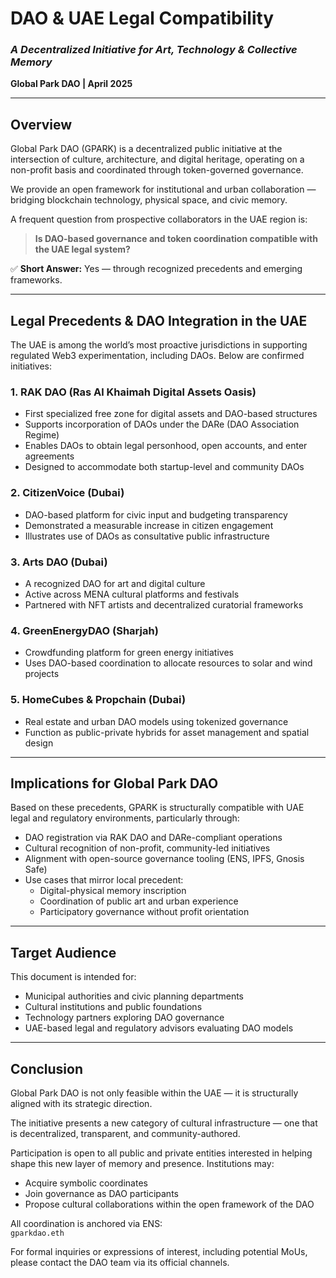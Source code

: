 # DAO & UAE Legal Compatibility

### *A Decentralized Initiative for Art, Technology & Collective Memory*  
**Global Park DAO | April 2025**

---

## Overview

Global Park DAO (GPARK) is a decentralized public initiative at the intersection of culture, architecture, and digital heritage, operating on a non-profit basis and coordinated through token-governed governance.

We provide an open framework for institutional and urban collaboration — bridging blockchain technology, physical space, and civic memory.

A frequent question from prospective collaborators in the UAE region is:

> **Is DAO-based governance and token coordination compatible with the UAE legal system?**

✅ **Short Answer:** Yes — through recognized precedents and emerging frameworks.

---

## Legal Precedents & DAO Integration in the UAE

The UAE is among the world’s most proactive jurisdictions in supporting regulated Web3 experimentation, including DAOs. Below are confirmed initiatives:

### 1. RAK DAO (Ras Al Khaimah Digital Assets Oasis)
- First specialized free zone for digital assets and DAO-based structures
- Supports incorporation of DAOs under the DARe (DAO Association Regime)
- Enables DAOs to obtain legal personhood, open accounts, and enter agreements
- Designed to accommodate both startup-level and community DAOs

### 2. CitizenVoice (Dubai)
- DAO-based platform for civic input and budgeting transparency
- Demonstrated a measurable increase in citizen engagement
- Illustrates use of DAOs as consultative public infrastructure

### 3. Arts DAO (Dubai)
- A recognized DAO for art and digital culture
- Active across MENA cultural platforms and festivals
- Partnered with NFT artists and decentralized curatorial frameworks

### 4. GreenEnergyDAO (Sharjah)
- Crowdfunding platform for green energy initiatives
- Uses DAO-based coordination to allocate resources to solar and wind projects

### 5. HomeCubes & Propchain (Dubai)
- Real estate and urban DAO models using tokenized governance
- Function as public-private hybrids for asset management and spatial design

---

## Implications for Global Park DAO

Based on these precedents, GPARK is structurally compatible with UAE legal and regulatory environments, particularly through:

- DAO registration via RAK DAO and DARe-compliant operations
- Cultural recognition of non-profit, community-led initiatives
- Alignment with open-source governance tooling (ENS, IPFS, Gnosis Safe)
- Use cases that mirror local precedent:
  - Digital-physical memory inscription
  - Coordination of public art and urban experience
  - Participatory governance without profit orientation

---

## Target Audience

This document is intended for:

- Municipal authorities and civic planning departments
- Cultural institutions and public foundations
- Technology partners exploring DAO governance
- UAE-based legal and regulatory advisors evaluating DAO models

---

## Conclusion

Global Park DAO is not only feasible within the UAE — it is structurally aligned with its strategic direction.

The initiative presents a new category of cultural infrastructure — one that is decentralized, transparent, and community-authored.

Participation is open to all public and private entities interested in helping shape this new layer of memory and presence. Institutions may:

- Acquire symbolic coordinates
- Join governance as DAO participants
- Propose cultural collaborations within the open framework of the DAO

All coordination is anchored via ENS:  
`gparkdao.eth`

For formal inquiries or expressions of interest, including potential MoUs, please contact the DAO team via its official channels.
